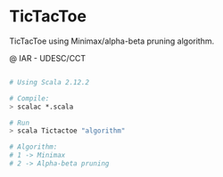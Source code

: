 # TicTacToe
TicTacToe using Minimax/alpha-beta pruning algorithm.

@ IAR - UDESC/CCT

``` bash

# Using Scala 2.12.2

# Compile:
> scalac *.scala

# Run
> scala Tictactoe "algorithm"

# Algorithm:
# 1 -> Minimax
# 2 -> Alpha-beta pruning

```
